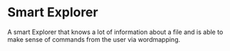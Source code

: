 # Smart Explorer
A smart Explorer that knows a lot of information about a file and is able to make sense of commands from the user via wordmapping.

